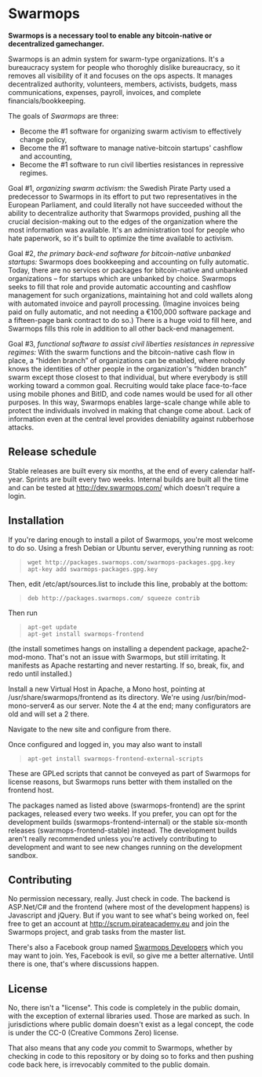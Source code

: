 Swarmops
========

**Swarmops is a necessary tool to enable any bitcoin-native or decentralized gamechanger.**

Swarmops is an admin system for swarm-type organizations. It's a bureaucracy system for people who thoroghly dislike bureaucracy, so it removes all visibility of it and focuses on the ops aspects. It manages decentralized authority, volunteers, members, activists, budgets, mass communications, expenses, payroll, invoices, and complete financials/bookkeeping.

The goals of _Swarmops_ are three:

* Become the #1 software for organizing swarm activism to effectively change policy,
* Become the #1 software to manage native-bitcoin startups' cashflow and accounting,
* Become the #1 software to run civil liberties resistances in repressive regimes.

Goal #1, _organizing swarm activism:_ the Swedish Pirate Party used a predecessor to Swarmops in its effort to put two representatives in the European Parliament, and could literally not have succeeded without the ability to decentralize authority that Swarmops provided, pushing all the crucial decision-making out to the edges of the organization where the most information was available. It's an administration tool for people who hate paperwork, so it's built to optimize the time available to activism.

Goal #2, _the primary back-end software for bitcoin-native unbanked startups:_ Swarmops does bookkeeping and accounting on fully automatic. Today, there are no services or packages for bitcoin-native and unbanked organizations – for startups which are unbanked by choice. Swarmops seeks to fill that role and provide automatic accounting and cashflow management for such organizations, maintaining hot and cold wallets along with automated invoice and payroll processing. (Imagine invoices being paid on fully automatic, and not needing a €100,000 software package and a fifteen-page bank contract to do so.) There is a huge void to fill here, and Swarmops fills this role in addition to all other back-end management.

Goal #3, _functional software to assist civil liberties resistances in repressive regimes:_ With the swarm functions and the bitcoin-native cash flow in place, a “hidden branch” of organizations can be enabled, where nobody knows the identities of other people in the organization's “hidden branch” swarm except those closest to that individual, but where everybody is still working toward a common goal. Recruiting would take place face-to-face using mobile phones and BitID, and code names would be used for all other purposes. In this way, Swarmops enables large-scale change while able to protect the individuals involved in making that change come about. Lack of information even at the central level provides deniability against rubberhose attacks.

Release schedule
----------------

Stable releases are built every six months, at the end of every calendar half-year. Sprints are built every two weeks. Internal builds are built all the time and can be tested at http://dev.swarmops.com/ which doesn't require a login.

Installation
------------

If you're daring enough to install a pilot of Swarmops, you're most welcome to do so. Using a fresh Debian or Ubuntu server, everything running as root:

> `wget http://packages.swarmops.com/swarmops-packages.gpg.key`  
> `apt-key add swarmops-packages.gpg.key`

Then, edit /etc/apt/sources.list to include this line, probably at the bottom:
> `deb http://packages.swarmops.com/ squeeze contrib`

Then run
> `apt-get update`  
> `apt-get install swarmops-frontend`

(the install sometimes hangs on installing a dependent package, apache2-mod-mono. That's not an issue with Swarmops, but still irritating. It manifests as Apache restarting and never restarting. If so, break, fix, and redo until installed.)

Install a new Virtual Host in Apache, a Mono host, pointing at /usr/share/swarmops/frontend as its directory. We're using /usr/bin/mod-mono-server4 as our server. Note the 4 at the end; many configurators are old and will set a 2 there.

Navigate to the new site and configure from there.

Once configured and logged in, you may also want to install

> `apt-get install swarmops-frontend-external-scripts`

These are GPLed scripts that cannot be conveyed as part of Swarmops for license reasons, but Swarmops runs better with them installed on the frontend host.

The packages named as listed above (swarmops-frontend) are the sprint packages, released every two weeks. If you prefer, you can opt for the development builds (swarmops-frontend-internal) or the stable six-month releases (swarmops-frontend-stable) instead. The development builds aren't really recommended unless you're actively contributing to development and want to see new changes running on the development sandbox.

Contributing
------------

No permission necessary, really. Just check in code. The backend is ASP.Net/C# and the frontend (where most of the development happens) is Javascript and jQuery. But if you want to see what's being worked on, feel free to get an account at http://scrum.pirateacademy.eu and join the Swarmops project, and grab tasks from the master list.

There's also a Facebook group named [Swarmops Developers](https://www.facebook.com/groups/swarmops.developers/) which you may want to join. Yes, Facebook is evil, so give me a better alternative. Until there is one, that's where discussions happen.

License
-------

No, there isn't a "license". This code is completely in the public domain, with the exception of external libraries used. Those are marked as such. In jurisdictions where public domain doesn't exist as a legal concept, the code is under the CC-0 (Creative Commons Zero) license.

That also means that any code _you_ commit to Swarmops, whether by checking in code to this repository or by doing so to forks and then pushing code back here, is irrevocably commited to the public domain.
